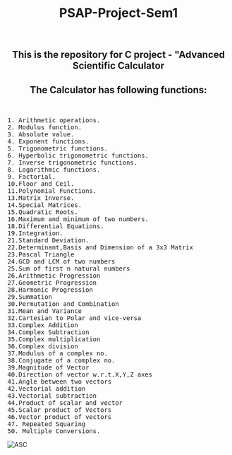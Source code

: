 <h1 align="center"> PSAP-Project-Sem1</h1>
<br>
<h2 align="center">This is the repository for C project - "Advanced Scientific Calculator</h2>

<h2 align="center">The Calculator has following functions:</h2>
<br>
<pre>
1. Arithmetic operations.
2. Modulus function.
3. Absolute value.
4. Exponent functions.
5. Trigonometric functions.
6. Hyperbolic trigonometric functions.
7. Inverse trigonometric functions.
8. Logarithmic functions.
9. Factorial.
10.Floor and Ceil.
11.Polynomial Functions.
13.Matrix Inverse.
14.Special Matrices.
15.Quadratic Roots.
16.Maximum and minimum of two numbers.
18.Differential Equations.
19.Integration.
21.Standard Deviation.
22.Determinant,Basis and Dimension of a 3x3 Matrix
23.Pascal Triangle
24.GCD and LCM of two numbers
25.Sum of first n natural numbers 
26.Arithmetic Progression
27.Geometric Progression
28.Harmonic Progression
29.Summation
30.Permutation and Combination
31.Mean and Variance
32.Cartesian to Polar and vice-versa
33.Complex Addition
34.Complex Subtraction
35.Complex multiplication
36.Complex division
37.Modulus of a complex no.
38.Conjugate of a complex no.
39.Magnitude of Vector
40.Direction of vector w.r.t.X,Y,Z axes
41.Angle between two vectors
42.Vectorial addition
43.Vectorial subtraction
44.Product of scalar and vector
45.Scalar product of Vectors
46.Vector product of vectors
47. Repeated Squaring
50. Multiple Conversions.
</pre>

![ASC](https://user-images.githubusercontent.com/80061026/124316603-7b492a00-db93-11eb-8c87-b0d9cb104f9e.png)



